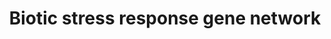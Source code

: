 ---
annotations:
- type: Pathway Ontology
  value: stress response pathway
- type: Pathway Ontology
  value: signaling pathway
authors:
- Snaithani
- Mkutmon
- DeSl
- AlexanderPico
- Eweitz
description: Biotic stress response gene-network in rice
last-edited: 2021-05-09
organisms:
- Oryza sativa
redirect_from:
- /index.php/Pathway:WP4364
- /instance/WP4364
schema-jsonld:
- '@context': https://schema.org/
  '@id': https://wikipathways.github.io/pathways/WP4364.html
  '@type': Dataset
  creator:
    '@type': Organization
    name: WikiPathways
  description: Biotic stress response gene-network in rice
  keywords:
  - ''
  - GIP-23
  - 'HSP90 '
  - NRRH1
  - PBZ1IP-1
  - Os01g0250900
  - NRRH2
  - '3: WikiPathways for plants: a community pathway curation portal and a case study
    in rice and arabidopsis seed development networks.; Hanumappa M; Preece J; Elser
    J; Nemeth D; Bono G; Wu K; Jaiswal P; Rice (N Y); 2013; PubMed'
  - XB15
  - RAR1
  - PBZ1
  - GIP-18
  - NRRIP-3
  - TGA2.3
  - XB22
  - XB24
  - XB11IP-1
  - GRNL1
  - Expresses in seed and a key component of rice defense and submergence tolerance
    signaling pathway.
  - GIP13
  - Expresses in seed and is involved in XA21 mediated immunity and submergence tolerance
    in rice pathways
  - XB2IP-2
  - Os02g0817000
  - NRRIP-1
  - XA21
  - OsWRKY67
  - GIP-6
  - XB11
  - OsMPK5
  - OsWRKY71
  - OSMPK12
  - XB2-IP-3
  - GRNL2
  - TGA2.1IP-1
  - PBZ1IP-2
  - RACK1A
  - NH1
  - XB11IP-2
  - SnRK1A
  - XB22IP-1
  - XB2IP-4
  - 'OsWRKY62 '
  - OSRac1
  - NRRH3
  - rLG2
  - OsMKK4
  - '19: Towards establishment of a rice stress response interactome.; Seo YS; Chern
    M; Bartley LE; Han M; Jung KH; Lee I; Walia H; Richter T; Xu X; Cao P; Bai W;
    Ramanan R; Amonpant F; Arul L; Canlas PE; Ruan R; Park CJ; Chen X; Hwang S; Jeon
    JS; Ronald PC; PLoS Genet; 2011; PubMed'
  - TF
  - OsMPK8
  - XB12IP-5
  - GIP-1
  - OsMPK1
  - GIP-11
  - GIP-9
  - NRRIP-2
  - GIP-20
  - NH2
  - NRR
  - XB12
  - XB3
  - Expresses in seed and is involved in XA21 mediated immunity and subergemce tolerance
    in rice pathways
  - OsWRKY28
  - OSEREBP1
  - XB2IP-1
  - XB21
  - OsRBOHB
  - Expresses in seed and is involved in XA21  mediated immunity and submergence tolerance
    in rice pathways
  - rTGA2.1
  - TGA2.2
  - TGA2.1IP-2
  - Kinase
  - SGT1
  - XB2
  license: CC0
  name: Biotic stress response gene network
seo: CreativeWork
title: Biotic stress response gene network
wpid: WP4364
---